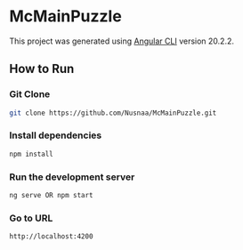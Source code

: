 # McMainPuzzle

This project was generated using [Angular CLI](https://github.com/angular/angular-cli) version 20.2.2.

## How to Run

### Git Clone

```bash
git clone https://github.com/Nusnaa/McMainPuzzle.git
```

### Install dependencies

```bash
npm install
```

### Run the development server

```bash
ng serve OR npm start
```

### Go to URL

```bash
http://localhost:4200
```
